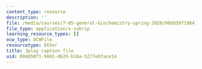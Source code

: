 ```yaml
---
content_type: resource
description: ''
file: /media/courses/7-05-general-biochemistry-spring-2020/00dd50f19841d629b16a5277e0face14_PwrmTuwSX0Y.srt
file_type: application/x-subrip
learning_resource_types: []
ocw_type: OCWFile
resourcetype: Other
title: 3play caption file
uid: 00dd50f1-9841-d629-b16a-5277e0face14
---
```

